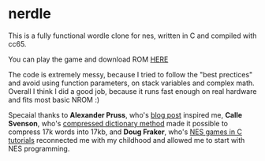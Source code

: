 # nerdle

This is a fully functional wordle clone for nes, written in C and compiled with cc65.

You can play the game and download ROM [HERE](https://z-10.itch.io/nerdle)


The code is extremely messy, because I tried to follow the "best prectices" and avoid using function parameters, on stack variables and complex math.
Overall I think I did a good job, because it runs fast enough on real hardware and fits most basic NROM :)

Specaial thanks to **Alexander Pruss**, who's [blog post](http://alexanderpruss.blogspot.com/2022/02/game-boy-wordle-how-to-compress-12972.html) inspired me,
**Calle Svenson**, who's [compressed dictionary method](https://github.com/stacksmashing/gb-wordle/pull/8) made it possible to compress 17k words into 17kb,
and **Doug Fraker**, who's [NES games in C tutorials](https://nesdoug.com/) reconnected me with my childhood and allowed me to start with NES programming.





